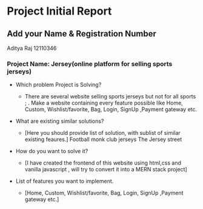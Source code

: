 # Project Initial Report

## Add your Name & Registration Number
  Aditya Raj
  12110346

### Project Name: Jersey(online platform for selling sports jerseys)

- Which problem Project is Solving?

  - There are several website selling sports jerseys but not for all sports ; 
  .  Make a website containing every feature possible like Home, Custom, Wishlist/favorite, Bag, Login, SignUp ,Payment gateway etc.

- What are existing similar solutions?

  - [Here you should provide list of solution, with sublist of similar existing feaures.]
  Football monk
  club jerseys
  The Jersey street

- How do you want to solve it?

  - [I have created the frontend of this website using html,css and vanilla javascript , will try to convert it into a MERN stack project]

- List of features you want to implement.
  - [Home, Custom, Wishlist/favorite, Bag, Login, SignUp ,Payment gateway etc.]
